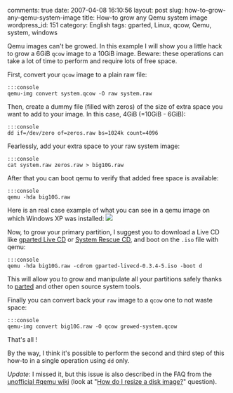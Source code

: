 comments: true
date: 2007-04-08 16:10:56
layout: post
slug: how-to-grow-any-qemu-system-image
title: How-to grow any Qemu system image
wordpress_id: 151
category: English
tags: gparted, Linux, qcow, Qemu, system, windows

Qemu images can't be growed. In this example I will show you a little hack to grow a 6GiB `qcow` image to a 10GiB image. Beware: these operations can take a lot of time to perform and require lots of free space.

First, convert your `qcow` image to a plain raw file:

    :::console
    qemu-img convert system.qcow -O raw system.raw

Then, create a dummy file (filled with zeros) of the size of extra space you want to add to your image. In this case, 4GiB (=10GiB - 6GiB):

    :::console
    dd if=/dev/zero of=zeros.raw bs=1024k count=4096

Fearlessly, add your extra space to your raw system image:

    :::console
    cat system.raw zeros.raw > big10G.raw

After that you can boot qemu to verify that added free space is available:

    :::console
    qemu -hda big10G.raw

Here is an real case example of what you can see in a qemu image on which Windows XP was installed:
[![](http://kevin.deldycke.com/wp-content/uploads/2007/04/growed-image1-300x233.png)](http://kevin.deldycke.com/wp-content/uploads/2007/04/growed-image1.png)

Now, to grow your primary partition, I suggest you to download a Live CD like [gparted Live CD](http://gparted.sourceforge.net/livecd.php) or [System Rescue CD](http://www.sysresccd.org), and boot on the `.iso` file with qemu:

    :::console
    qemu -hda big10G.raw -cdrom gparted-livecd-0.3.4-5.iso -boot d

This will allow you to grow and manipulate all your partitions safely thanks to [parted](http://www.gnu.org/software/parted/index.shtml) and other open source system tools.

Finally you can convert back your `raw` image to a `qcow` one to not waste space:

    :::console
    qemu-img convert big10G.raw -O qcow growed-system.qcow

That's all !

By the way, I think it's possible to perform the second and third step of this how-to in a single operation using `dd` only.

_Update_: I missed it, but this issue is also described in the FAQ from the [unofficial #qemu wiki](http://kidsquid.com/cgi-bin/moin.cgi) (look at "[How do I resize a disk image?](http://kidsquid.com/cgi-bin/moin.cgi/FrequentlyAskedQuestions#head-b46370d3ad030e6c1712338f0e5112228c51212a)" question).
